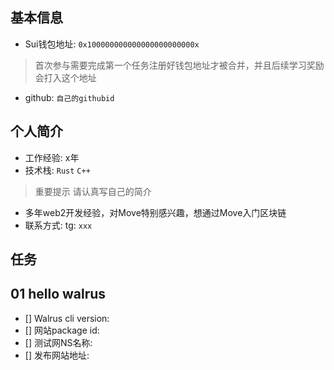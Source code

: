 ## 基本信息
- Sui钱包地址: `0x100000000000000000000000x`
> 首次参与需要完成第一个任务注册好钱包地址才被合并，并且后续学习奖励会打入这个地址
- github: `自己的githubid`

## 个人简介
- 工作经验: x年
- 技术栈: `Rust` `C++`
> 重要提示 请认真写自己的简介
- 多年web2开发经验，对Move特别感兴趣，想通过Move入门区块链
- 联系方式: tg: `xxx`

## 任务

##   01 hello walrus
- [] Walrus cli version:
- [] 网站package id:
- [] 测试网NS名称: 
- [] 发布网站地址: 
